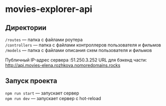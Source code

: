 # movies-explorer-api
## Директории

`/routes` — папка с файлами роутера  
`/controllers` — папка с файлами контроллеров пользователя и фильмов   
`/models` — папка с файлами описания схем пользователя и фильмов 

Публичный IP-адрес сервера :51.250.3.252
URL для бэкенд части: http://api.movies-elena.rozhkova.nomoredomains.rocks
  

## Запуск проекта

`npm run start` — запускает сервер   
`npm run dev` — запускает сервер с hot-reload
